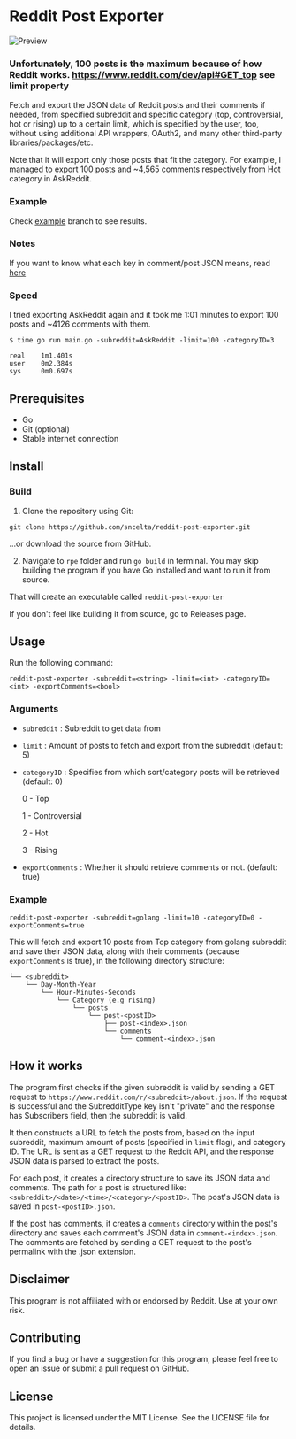 # Reddit Post Exporter
![Preview](https://s10.gifyu.com/images/Desktop-3-21-2023-11-33-59-PM.gif)

### Unfortunately, 100 posts is the maximum because of how Reddit works. https://www.reddit.com/dev/api#GET_top see limit property

Fetch and export the JSON data of Reddit posts and their comments if needed, from specified subreddit and specific category (top, controversial, hot or rising) up to a certain limit, which is specified by the user, too, without using additional API wrappers, OAuth2, and many other third-party libraries/packages/etc. 

Note that it will export only those posts that fit the category. For example, I managed to export 100 posts and ~4,565 comments respectively from Hot category in AskReddit.

### Example
Check [example](https://github.com/sncelta/reddit-post-exporter/tree/example) branch to see results.

### Notes
If you want to know what each key in comment/post JSON means, read [here](https://www.reddit.com/dev/api/)

### Speed
I tried exporting AskReddit again and it took me 1:01 minutes to export 100 posts and ~4126 comments with them.

```
$ time go run main.go -subreddit=AskReddit -limit=100 -categoryID=3
```

```
real    1m1.401s
user    0m2.384s
sys     0m0.697s
```

## Prerequisites
- Go
- Git (optional)
- Stable internet connection

## Install

### Build
1. Clone the repository using Git:
```
git clone https://github.com/sncelta/reddit-post-exporter.git
```
...or download the source from GitHub.

2. Navigate to `rpe` folder and run `go build` in terminal. You may skip building the program if you have Go installed and want to run it from source.

That will create an executable called `reddit-post-exporter`

If you don't feel like building it from source, go to Releases page.

## Usage
Run the following command:

```
reddit-post-exporter -subreddit=<string> -limit=<int> -categoryID=<int> -exportComments=<bool>
```

### Arguments
- `subreddit` : Subreddit to get data from
- `limit` : Amount of posts to fetch and export from the subreddit (default: 5)
- `categoryID` : Specifies from which sort/category posts will be retrieved (default: 0)

    0 - Top

    1 - Controversial
    
    2 - Hot
    
    3 - Rising

- `exportComments` : Whether it should retrieve comments or not. (default: true)

### Example

```
reddit-post-exporter -subreddit=golang -limit=10 -categoryID=0 -exportComments=true
```
This will fetch and export 10 posts from Top category from golang subreddit and save their JSON data, along with their comments (because `exportComments` is true), in the following directory structure:
```
└── <subreddit>
    └── Day-Month-Year
        └── Hour-Minutes-Seconds
            └── Category (e.g rising)
                └── posts
                    └── post-<postID>
                        ├── post-<index>.json
                        └── comments
                            └── comment-<index>.json
```

## How it works
The program first checks if the given subreddit is valid by sending a GET request to `https://www.reddit.com/r/<subreddit>/about.json`. If the request is successful and the SubredditType key isn't "private" and the response has Subscribers field, then the subreddit is valid.

It then constructs a URL to fetch the posts from, based on the input subreddit, maximum amount of posts (specified in `limit` flag), and category ID. The URL is sent as a GET request to the Reddit API, and the response JSON data is parsed to extract the posts.

For each post, it creates a directory structure to save its JSON data and comments. The path for a post is structured like: `<subreddit>/<date>/<time>/<category>/<postID>`. The post's JSON data is saved in `post-<postID>.json`.

If the post has comments, it creates a `comments` directory within the post's directory and saves each comment's JSON data in `comment-<index>.json`. The comments are fetched by sending a GET request to the post's permalink with the .json extension.

## Disclaimer
This program is not affiliated with or endorsed by Reddit. Use at your own risk.

## Contributing
If you find a bug or have a suggestion for this program, please feel free to open an issue or submit a pull request on GitHub.

## License
This project is licensed under the MIT License. See the LICENSE file for details.
